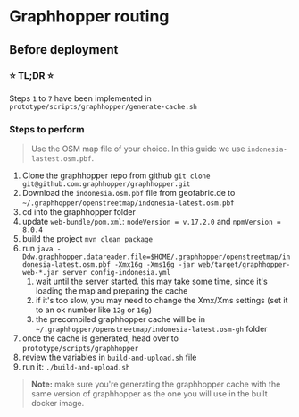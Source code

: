 # Graphhopper routing

## Before deployment

### :star: TL;DR :star:

Steps `1` to `7` have been implemented in `prototype/scripts/graphhopper/generate-cache.sh`

### Steps to perform

> Use the OSM map file of your choice. In this guide we use `indonesia-lastest.osm.pbf`.

1. Clone the graphhopper repo from github `git clone git@github.com:graphhopper/graphhopper.git`
2. Download the `indonesia.osm.pbf` file from geofabric.de to `~/.graphhopper/openstreetmap/indonesia-latest.osm.pbf`
3. cd into the graphhopper folder
4. update `web-bundle/pom.xml`: `nodeVersion = v.17.2.0` and `npmVersion = 8.0.4`
5. build the project `mvn clean package`
6. run `java -Ddw.graphhopper.datareader.file=$HOME/.graphhopper/openstreetmap/indonesia-latest.osm.pbf -Xmx16g -Xms16g -jar web/target/graphhopper-web-*.jar server config-indonesia.yml`
   1. wait until the server started. this may take some time, since it's loading the map and preparing the cache
   2. if it's too slow, you may need to change the Xmx/Xms settings (set it to an ok number like `12g` or `16g`)
   3. the precompiled graphhopper cache will be in `~/.graphhopper/openstreetmap/indonesia-latest.osm-gh` folder
7. once the cache is generated, head over to `prototype/scripts/graphhopper`
8. review the variables in `build-and-upload.sh` file
9. run it: `./build-and-upload.sh`

> **Note:** make sure you're generating the graphhopper cache with the same version of graphhopper as the one you will use in the built docker image.